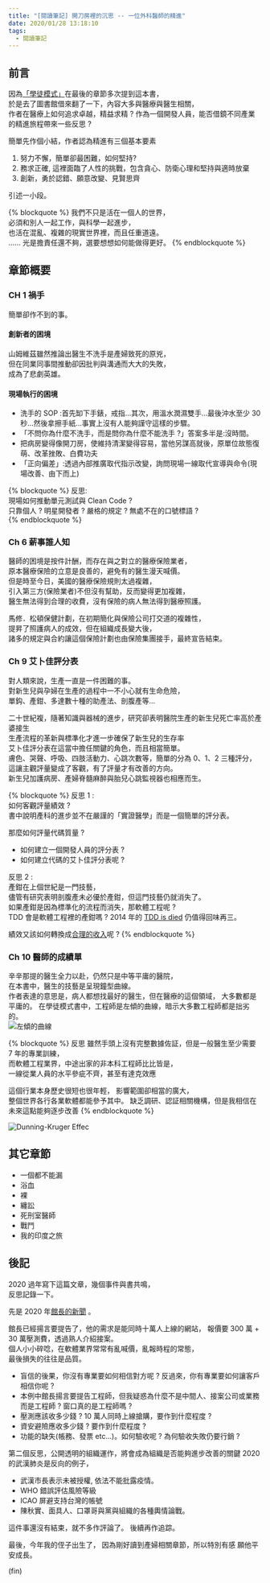 ```yaml
---
title: "[閱讀筆記] 開刀房裡的沉思 -- 一位外科醫師的精進"
date: 2020/01/28 13:18:10
tags:
  - 閱讀筆記
---
```


## 前言

因為[「學徒模式」](https://blog.marsen.me/2019/08/07/2019/book/apprenticeship_patterns/)在最後的章節多次提到這本書，  
於是去了圖書館借來翻了一下，內容大多與醫療與醫生相關，  
作者在醫療上如何追求卓越，精益求精 ?
作為一個開發人員，能否借鏡不同產業的精進旅程帶來一些反思 ?

簡單先作個小結，作者認為精進有三個基本要素

1. 努力不懈，簡單卻最困難，如何堅持?
2. 務求正確, 這裡面臨了人性的挑戰，包含貪心、防衛心理和堅持與適時放棄
3. 創新，勇於認錯、願意改變、見賢思齊

引述一小段。

{% blockquote %}
我們不只是活在一個人的世界，  
必須和別人一起工作，與科學一起進步，  
也活在混亂、複雜的現實世界裡，而且任重道遠。  
......
光是擔責任還不夠，選要想想如何能做得更好。
{% endblockquote %}

## 章節概要

### CH 1 禍手

簡單卻作不到的事。

#### 創新者的困境

山姆維茲雖然推論出醫生不洗手是產婦致死的原兇，  
但在同業同事間推動卻因批判與溝通而大大的失敗，  
成為了悲劇英雄。

#### 現場執行的困境

- 洗手的 SOP :首先缷下手錶，戒指…其次，用溫水潤濕雙手…最後沖水至少 30 秒…然後拿擦手紙…事實上沒有人能夠謹守這樣的步驟。
- 「不問你為什麼不洗手，而是問你為什麼不能洗手 ?」答案多半是:沒時間。
- 把病房變得像開刀房，使維持清潔變得容易，當他另謀高就後，原單位故態復萌、改革挫敗、白費功夫
- 「正向偏差」:透過內部推廣取代指示改變，詢問現場一線取代宣導與命令(現場改善、由下而上)

{% blockquote %}
反思:  
現場如何推動單元測試與 Clean Code ?  
只靠個人 ? 明星開發者 ? 嚴格的規定 ? 無處不在的口號標語 ?  
{% endblockquote %}

### Ch 6 薪事誰人知

醫師的困境是按件計酬，而存在與之對立的醫療保險業者，  
原本醫療保險的立意是良善的，避免有的醫生漫天喊價。  
但是時至今日，美國的醫療保險規則太過複雜，  
引入第三方(保險業者)不但沒有幫助，反而變得更加複雜，  
醫生無法得到合理的收費，沒有保險的病人無法得到醫療照護。

馬修．松頓保健計劃，在初期簡化與保險公司打交道的複雜性，  
提昇了照護病人的成效，但在組織成長變大後，  
諸多的規定與合約讓這個保險計劃也由保險集團接手，最終宣告結束。

### Ch 9 艾卜佳評分表

對人類來說，生產一直是一件困難的事。  
對新生兒與孕婦在生產的過程中一不小心就有生命危險，  
單鈎、產鉗、多達數十種的助產法、剖腹產等…

二十世紀複，隨著知識與器械的進步，研究卻表明醫院生產的新生兒死亡率高於產婆接生  
生產流程的革新與標準化才進一步確保了新生兒的生存率  
艾卜佳評分表在這當中擔任關鍵的角色，而且相當簡單。  
膚色、哭聲、呼吸、四肢活動力、心跳次數等，簡單的分為 0、1、2 三種評分，  
這讓主觀評量變成了客觀，有了評量才有改善的方向。  
新生兒加護病房、產婦脊髓麻醉與胎兒心跳監視器也相應而生。

{% blockquote %}
反思 1 :  
如何客觀評量績效 ?  
書中說明產科的進步並不在嚴謹的「實證醫學」而是一個簡單的評分表。

那麼如何評量代碼質量 ?

- 如何建立一個開發人員的評分表 ?
- 如何建立代碼的艾卜佳評分表呢 ?

反思 2 :  
產鉗在上個世紀是一門技藝，  
儘管有研究表明剖腹產未必優於產鉗，但這門技藝仍就消失了。  
如果產鉗是因為標準化的流程而消失，那軟體工程呢 ?  
TDD 會是軟體工程裡的產鉗嗎 ? 2014 年的 [TDD is died](http://joe-dev.blogspot.com/2014/06/tdd-is-dead.html) 仍值得回味再三。

績效又該如何轉換成[合理的收入](https://earnings.dgbas.gov.tw/experience_sub_01.aspx)呢 ?
{% endblockquote %}

### Ch 10 醫師的成績單

辛辛那提的醫生全力以赴，仍然只是中等平庸的醫院，  
在本書中，醫生的技藝是呈現鐘型曲線。  
作者表達的意思是，病人都想找最好的醫生，但在醫療的這個領域，
大多數都是平庸的。
在學徒模式書中，工程師是左傾的曲線，暗示大多數工程師都是拙劣的。  
![左傾的曲線](/images/2020/1/better_by_atul_gawande_02.jpg)

{% blockquote %}
反思
雖然手頭上沒有完整數據佐証，但是一般醫生至少需要 7 年的專業訓練，  
而軟體工程業界，中途出家的非本科工程師比比皆是，  
一線從業人員的水平參疵不齊，甚至有達克效應

這個行業本身歷史很短也很年輕，
影響範圍卻相當的廣大，  
整個世界各行各業軟體都能參予其中。
缺乏調研、認証相關機構，但是我相信在未來這點能夠逐步改善
{% endblockquote %}

![Dunning-Kruger Effec](/images/2020/1/better_by_atul_gawande_01.jpg)

## 其它章節

- 一個都不能漏
- 浴血
- 裸
- 纏訟
- 死刑室醫師
- 戰鬥
- 我的印度之旅

## 後記

2020 過年寫下這篇文章，幾個事件與書共鳴，  
反思記錄一下。

先是 2020 年[館長的新聞](https://www.ptt.cc/bbs/Soft_Job/M.1579798528.A.0A9.html) 。

館長已經揚言要提告了，他的需求是能同時十萬人上線的網站，
報價要 300 萬 + 30 萬壓測費，透過熟人介紹接案。  
個人小小碎唸，在軟體業界常常有亂喊價，亂報時程的常態，  
最後損失的往往是品質。

- 盲信的後果，你沒有專業要如何相信對方呢 ? 反過來，你有專業要如何讓客戶相信你呢 ?
- 本例中館長揚言要提告工程師，但我疑惑為什麼不是中間人、接案公司或業務而是工程師 ? 窗口真的是工程師嗎 ?
- 壓測應該收多少錢 ? 10 萬人同時上線搶購，要作到什麼程度 ?
- 資安避險應收多少錢 ? 要作到什麼程度 ?
- 功能的缺失(帳務、發票 etc…)。如何驗收呢 ? 為何驗收失敗仍要行銷 ?

第二個反思，公開透明的組織運作，將會成為組織是否能夠進步改善的關鍵
2020 的武漢肺炎是反向的例子，

- 武漢市長表示未被授權, 依法不能批露疫情。
- WHO 錯誤評估風險等級
- ICAO 屏避支持台灣的帳號
- 陳秋實、面具人、口罩哥與黨與組織的各種輿情論戰。

這件事還沒有結束，就不多作評論了。
後續再作追踪。

最後，今年我的侄子出生了，
因為剛好讀到產婦相關章節，所以特別有感
願他平安成長。

(fin)
